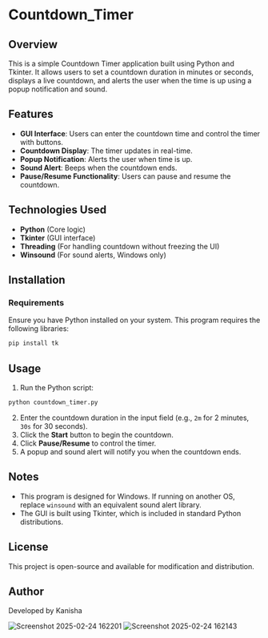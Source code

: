 # Countdown_Timer

## Overview
This is a simple Countdown Timer application built using Python and Tkinter. It allows users to set a countdown duration in minutes or seconds, displays a live countdown, and alerts the user when the time is up using a popup notification and sound.

## Features
- **GUI Interface**: Users can enter the countdown time and control the timer with buttons.
- **Countdown Display**: The timer updates in real-time.
- **Popup Notification**: Alerts the user when time is up.
- **Sound Alert**: Beeps when the countdown ends.
- **Pause/Resume Functionality**: Users can pause and resume the countdown.

## Technologies Used
- **Python** (Core logic)
- **Tkinter** (GUI interface)
- **Threading** (For handling countdown without freezing the UI)
- **Winsound** (For sound alerts, Windows only)

## Installation
### Requirements
Ensure you have Python installed on your system. This program requires the following libraries:
```sh
pip install tk
```

## Usage
1. Run the Python script:
```sh
python countdown_timer.py
```
2. Enter the countdown duration in the input field (e.g., `2m` for 2 minutes, `30s` for 30 seconds).
3. Click the **Start** button to begin the countdown.
4. Click **Pause/Resume** to control the timer.
5. A popup and sound alert will notify you when the countdown ends.

## Notes
- This program is designed for Windows. If running on another OS, replace `winsound` with an equivalent sound alert library.
- The GUI is built using Tkinter, which is included in standard Python distributions.

## License
This project is open-source and available for modification and distribution.

## Author
Developed by Kanisha

![Screenshot 2025-02-24 162201](https://github.com/user-attachments/assets/3916a313-ebcc-4994-8554-4235219a5cec)
![Screenshot 2025-02-24 162143](https://github.com/user-attachments/assets/accee6f5-2255-46a8-81cb-7adbf90d99ee)
